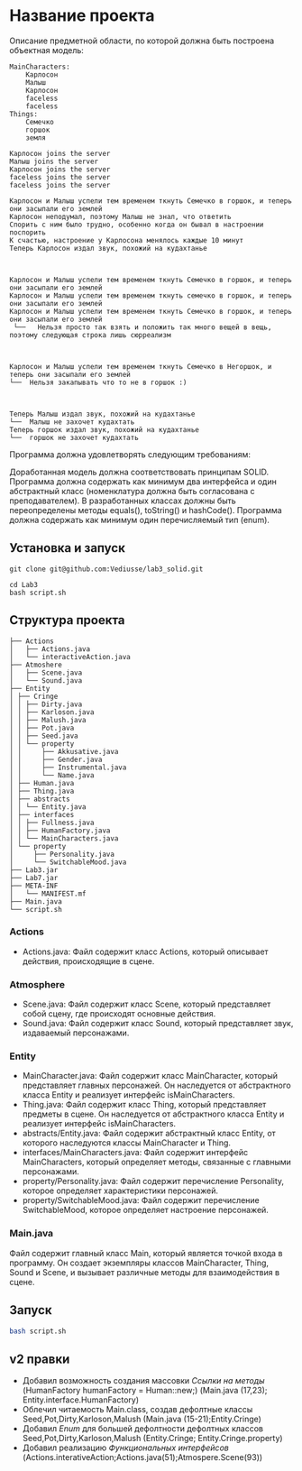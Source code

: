 # Название проекта

Описание предметной области, по которой должна быть построена объектная модель:

```text
MainCharacters:
	Карлосон
	Малыш
	Карлосон
	faceless
	faceless
Things:
	Семечко
	горшок
	земля

Карлосон joins the server
Малыш joins the server
Карлосон joins the server
faceless joins the server
faceless joins the server

Карлосон и Малыш успели тем временем ткнуть Семечко в горшок, и теперь они засыпали его землей
Карлосон неподумал, поэтому Малыш не знал, что ответить
Спорить c ним было трудно, особенно когда он бывал в настроении поспорить
К счастью, настроение у Карлосонa менялось каждые 10 минут
Теперь Карлосон издал звук, похожий на кудахтанье



Карлосон и Малыш успели тем временем ткнуть Семечко в горшок, и теперь они засыпали его землей
Карлосон и Малыш успели тем временем ткнуть семечко в горшок, и теперь они засыпали его землей
Карлосон и Малыш успели тем временем ткнуть Семечко в горшок, и теперь они засыпали его землей
 └──   Нельзя просто так взять и положить так много вещей в вещь, поэтому следующая строка лишь сюрреализм



Карлосон и Малыш успели тем временем ткнуть Семечко в Негоршок, и теперь они засыпали его землей
└──  Нельзя закапывать что то не в горшок :)



Теперь Малыш издал звук, похожий на кудахтанье
└──  Малыш не захочет кудахтать
Теперь горшок издал звук, похожий на кудахтанье
└──  горшок не захочет кудахтать
```

Программа должна удовлетворять следующим требованиям:

Доработанная модель должна соответствовать принципам SOLID.
Программа должна содержать как минимум два интерфейса и один абстрактный класс (номенклатура должна быть согласована с преподавателем).
В разработанных классах должны быть переопределены методы equals(), toString() и hashCode().
Программа должна содержать как минимум один перечисляемый тип (enum).

## Установка и запуск

```
git clone git@github.com:Vediusse/lab3_solid.git
```

```
cd Lab3
bash script.sh
```


## Структура проекта
```text
├── Actions
│   ├── Actions.java
│   └── interactiveAction.java
├── Atmoshere
│   ├── Scene.java
│   └── Sound.java
├── Entity
│ ├── Cringe
│ │ ├── Dirty.java
│ │ ├── Karloson.java
│ │ ├── Malush.java
│ │ ├── Pot.java
│ │ ├── Seed.java
│ │ └── property
│ │     ├── Akkusative.java
│ │     ├── Gender.java
│ │     ├── Instrumental.java
│ │     └── Name.java
│ ├── Human.java
│ ├── Thing.java
│ ├── abstracts
│ │ └── Entity.java
│ ├── interfaces
│ │ ├── Fullness.java
│ │ ├── HumanFactory.java
│ │ └── MainCharacters.java
│ └── property
│     ├── Personality.java
│     └── SwitchableMood.java
├── Lab3.jar
├── Lab7.jar
├── META-INF
│   └── MANIFEST.mf
├── Main.java
└── script.sh

```

### Actions
- Actions.java: Файл содержит класс Actions, который описывает действия, происходящие в сцене.

### Atmosphere
- Scene.java: Файл содержит класс Scene, который представляет собой сцену, где происходят основные действия.
- Sound.java: Файл содержит класс Sound, который представляет звук, издаваемый персонажами.

### Entity
- MainCharacter.java: Файл содержит класс MainCharacter, который представляет главных персонажей. Он наследуется от абстрактного класса Entity и реализует интерфейс isMainCharacters.
- Thing.java: Файл содержит класс Thing, который представляет предметы в сцене. Он наследуется от абстрактного класса Entity и реализует интерфейс isMainCharacters.
- abstracts/Entity.java: Файл содержит абстрактный класс Entity, от которого наследуются классы MainCharacter и Thing.
- interfaces/MainCharacters.java: Файл содержит интерфейс MainCharacters, который определяет методы, связанные с главными персонажами.
- property/Personality.java: Файл содержит перечисление Personality, которое определяет характеристики персонажей.
- property/SwitchableMood.java: Файл содержит перечисление SwitchableMood, которое определяет настроение персонажей.

### Main.java
Файл содержит главный класс Main, который является точкой входа в программу. Он создает экземпляры классов MainCharacter, Thing, Sound и Scene, и вызывает различные методы для взаимодействия в сцене.

## Запуск
```bash
bash script.sh
```

## v2 правки

- Добавил возможность создания массовки *Ссылки на методы* (HumanFactory humanFactory = Human::new;)  (Main.java (17,23); Entity.interface.HumanFactory)
- Облечил читаемость Main.class, создав дефолтные классы Seed,Pot,Dirty,Karloson,Malush (Main.java (15-21);Entity.Cringe)
- Добавил *Enum* для большей дефолтности дефолтных классов Seed,Pot,Dirty,Karloson,Malush (Entity.Cringe; Entity.Cringe.property)
- Добавил реализацию *Функциональных интерфейсов* (Actions.interativeAction;Actions.java(51);Atmospere.Scene(93))


